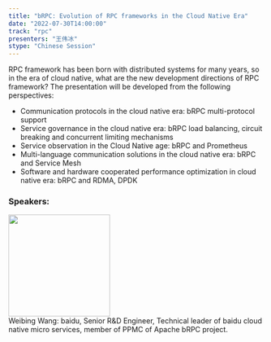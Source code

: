 ```yaml
---
title: "bRPC: Evolution of RPC frameworks in the Cloud Native Era"
date: "2022-07-30T14:00:00"
track: "rpc"
presenters: "王伟冰"
stype: "Chinese Session"
---
```

RPC framework has been born with distributed systems for many years, so in the era of cloud native, what are the new development directions of RPC framework? The presentation will be developed from the following perspectives:
* Communication protocols in the cloud native era: bRPC multi-protocol support
* Service governance in the cloud native era: bRPC load balancing, circuit breaking and concurrent limiting mechanisms
* Service observation in the Cloud Native age: bRPC and Prometheus
* Multi-language communication solutions in the cloud native era: bRPC and Service Mesh
* Software and hardware cooperated performance optimization in cloud native era: bRPC and RDMA, DPDK

 ### Speakers: 
 <img src="images/speaker/1051.png" width="200" /><br>Weibing Wang: baidu, Senior R&D Engineer, Technical leader of baidu cloud native micro services, member of PPMC of Apache bRPC project.

 
